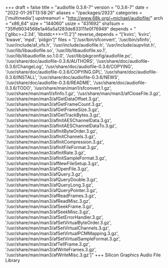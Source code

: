 +++
draft = false
title = "audiofile 0.3.6-7"
version = "0.3.6-7"
date = "2022-01-26T13:58:26"
aliases = "/packages/2923"
categories = ['multimedia']
upstreamurl = "http://www.68k.org/~michael/audiofile/"
arch = "x86_64"
size = "144060"
usize = "431692"
sha1sum = "35ffd9034568e1a46a5a1283de833111e0f76949"
depends = "['glibc>=2.34', 'libstdc++>=11.2']"
reverse_depends = "['kvirc', 'kvirc', 'kwave', 'mpd', 'pidgin']"
files = "['/usr/bin/sfconvert', '/usr/bin/sfinfo', '/usr/include/af_vfs.h', '/usr/include/audiofile.h', '/usr/include/aupvlist.h', '/usr/lib/libaudiofile.so', '/usr/lib/libaudiofile.so.1', '/usr/lib/libaudiofile.so.1.0.0', '/usr/lib/pkgconfig/audiofile.pc', '/usr/share/doc/audiofile-0.3.6/AUTHORS', '/usr/share/doc/audiofile-0.3.6/ChangeLog', '/usr/share/doc/audiofile-0.3.6/COPYING', '/usr/share/doc/audiofile-0.3.6/COPYING.GPL', '/usr/share/doc/audiofile-0.3.6/INSTALL', '/usr/share/doc/audiofile-0.3.6/NEWS', '/usr/share/doc/audiofile-0.3.6/README', '/usr/share/doc/audiofile-0.3.6/TODO', '/usr/share/man/man1/sfconvert.1.gz', '/usr/share/man/man1/sfinfo.1.gz', '/usr/share/man/man3/afCloseFile.3.gz', '/usr/share/man/man3/afGetDataOffset.3.gz', '/usr/share/man/man3/afGetFrameCount.3.gz', '/usr/share/man/man3/afGetFrameSize.3.gz', '/usr/share/man/man3/afGetTrackBytes.3.gz', '/usr/share/man/man3/afInitAESChannelData.3.gz', '/usr/share/man/man3/afInitAESChannelDataTo.3.gz', '/usr/share/man/man3/afInitByteOrder.3.gz', '/usr/share/man/man3/afInitChannels.3.gz', '/usr/share/man/man3/afInitCompression.3.gz', '/usr/share/man/man3/afInitFileFormat.3.gz', '/usr/share/man/man3/afInitRate.3.gz', '/usr/share/man/man3/afInitSampleFormat.3.gz', '/usr/share/man/man3/afNewFileSetup.3.gz', '/usr/share/man/man3/afOpenFile.3.gz', '/usr/share/man/man3/afQuery.3.gz', '/usr/share/man/man3/afQueryDouble.3.gz', '/usr/share/man/man3/afQueryLong.3.gz', '/usr/share/man/man3/afQueryPointer.3.gz', '/usr/share/man/man3/afReadFrames.3.gz', '/usr/share/man/man3/afReadMisc.3.gz', '/usr/share/man/man3/afSeekFrame.3.gz', '/usr/share/man/man3/afSeekMisc.3.gz', '/usr/share/man/man3/afSetErrorHandler.3.gz', '/usr/share/man/man3/afSetVirtualByteOrder.3.gz', '/usr/share/man/man3/afSetVirtualChannels.3.gz', '/usr/share/man/man3/afSetVirtualPCMMapping.3.gz', '/usr/share/man/man3/afSetVirtualSampleFormat.3.gz', '/usr/share/man/man3/afTellFrame.3.gz', '/usr/share/man/man3/afWriteFrames.3.gz', '/usr/share/man/man3/afWriteMisc.3.gz']"
+++
Silicon Graphics Audio File Library